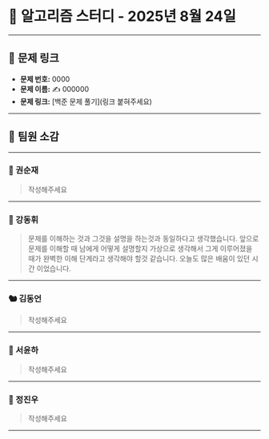 # 📘 알고리즘 스터디 - 2025년 8월 24일

---

## 🔗 문제 링크

- **문제 번호:** 0000
- **문제 이름:** ✍️ 000000
- **문제 링크:** [백준 문제 풀기](링크 붙혀주세요)

---

## 💬 팀원 소감

---

### 🐥 권순재

> 작성해주세요

---

### 🐰 강동휘

> 문제를 이해하는 것과 그것을 설명을 하는것과 동일하다고 생각했습니다. 앞으로 문제를 이해할 때 남에게 어떻게 설명할지 가상으로 생각해서 그게 이루어졌을 때가 완벽한 이해 단계라고 생각해야 할것 같습니다. 오늘도 많은 배움이 있던 시간 이었습니다.

---

### 🐿️ 김동언

> 작성해주세요

---

### 🦊 서윤하

> 작성해주세요

---

### 🐳 정진우

> 작성해주세요

---
